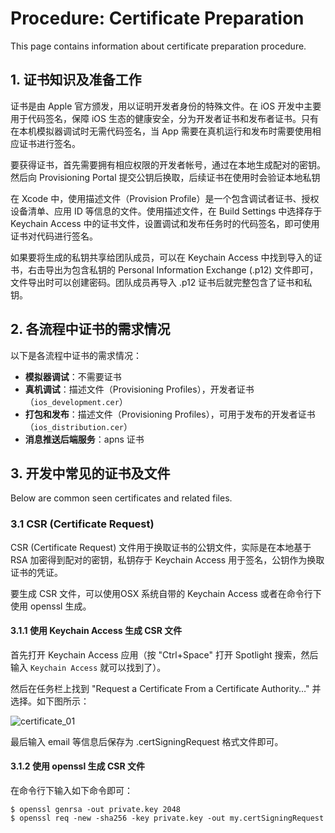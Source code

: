 # Procedure: Certificate Preparation

This page contains information about certificate preparation procedure.


## 1. 证书知识及准备工作

证书是由 Apple 官方颁发，用以证明开发者身份的特殊文件。在 iOS 开发中主要用于代码签名，保障 iOS 生态的健康安全，分为开发者证书和发布者证书。只有在本机模拟器调试时无需代码签名，当 App 需要在真机运行和发布时需要使用相应证书进行签名。

要获得证书，首先需要拥有相应权限的开发者帐号，通过在本地生成配对的密钥。然后向 Provisioning Portal 提交公钥后换取，后续证书在使用时会验证本地私钥

在 Xcode 中，使用描述文件（Provision Profile）是一个包含调试者证书、授权设备清单、应用 ID 等信息的文件。使用描述文件，在 Build Settings 中选择存于 Keychain Access 中的证书文件，设置调试和发布任务时的代码签名，即可使用证书对代码进行签名。

如果要将生成的私钥共享给团队成员，可以在 Keychain Access 中找到导入的证书，右击导出为包含私钥的 Personal Information Exchange (.p12) 文件即可，文件导出时可以创建密码。团队成员再导入 .p12 证书后就完整包含了证书和私钥。


## 2. 各流程中证书的需求情况

以下是各流程中证书的需求情况：

* __模拟器调试__：不需要证书
* __真机调试__：描述文件（Provisioning Profiles），开发者证书（`ios_development.cer`）
* __打包和发布__：描述文件（Provisioning Profiles），可用于发布的开发者证书（`ios_distribution.cer`）
* __消息推送后端服务__：apns 证书


## 3. 开发中常见的证书及文件

Below are common seen certificates and related files.


### 3.1 CSR (Certificate Request)

CSR (Certificate Request) 文件用于换取证书的公钥文件，实际是在本地基于 RSA 加密得到配对的密钥，私钥存于 Keychain Access 用于签名，公钥作为换取证书的凭证。

要生成 CSR 文件，可以使用OSX 系统自带的 Keychain Access 或者在命令行下使用 openssl 生成。

#### 3.1.1 使用 Keychain Access 生成 CSR 文件

首先打开 Keychain Access 应用（按 "Ctrl+Space" 打开 Spotlight 搜索，然后输入 `Keychain Access` 就可以找到了）。

然后在任务栏上找到 "Request a Certificate From a Certificate Authority…" 并选择。如下图所示：

![certificate_01](http://gitlab.djicorp.com/uploads/david.qiu/learning-ios/50d02c2cfd/certificate_01.jpeg)

最后输入 email 等信息后保存为 .certSigningRequest 格式文件即可。

#### 3.1.2 使用 openssl 生成 CSR 文件

在命令行下输入如下命令即可：

```
$ openssl genrsa -out private.key 2048
$ openssl req -new -sha256 -key private.key -out my.certSigningRequest
```



